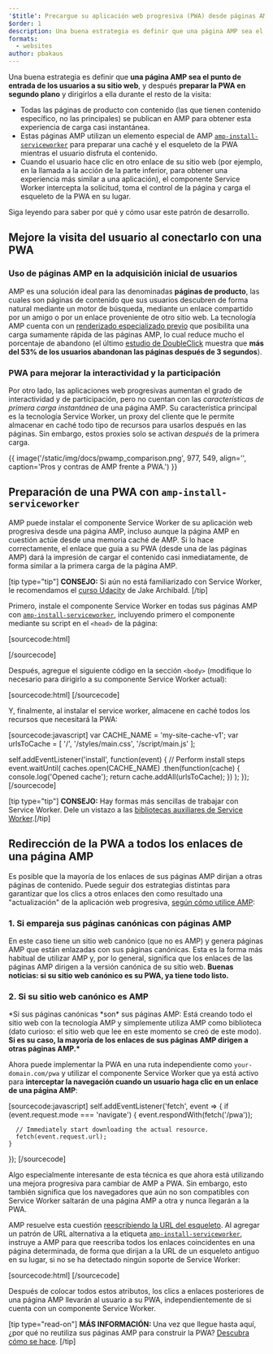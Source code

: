 ```yaml
---
'$title': Precargue su aplicación web progresiva (PWA) desde páginas AMP
$order: 1
description: Una buena estrategia es definir que una página AMP sea el punto de entrada de los usuarios a su sitio web, y después preparar la PWA en segundo plano y dirigirlos a...
formats:
  - websites
author: pbakaus
---
```


Una buena estrategia es definir que **una página AMP sea el punto de entrada de los usuarios a su sitio web**, y después **preparar la PWA en segundo plano** y dirigirlos a ella durante el resto de la visita:

- Todas las páginas de producto con contenido (las que tienen contenido específico, no las principales) se publican en AMP para obtener esta experiencia de carga casi instantánea.
- Estas páginas AMP utilizan un elemento especial de AMP [`amp-install-serviceworker`](../../../documentation/components/reference/amp-install-serviceworker.md) para preparar una caché y el esqueleto de la PWA mientras el usuario disfruta el contenido.
- Cuando el usuario hace clic en otro enlace de su sitio web (por ejemplo, en la llamada a la acción de la parte inferior, para obtener una experiencia más similar a una aplicación), el componente Service Worker intercepta la solicitud, toma el control de la página y carga el esqueleto de la PWA en su lugar.

Siga leyendo para saber por qué y cómo usar este patrón de desarrollo.

## Mejore la visita del usuario al conectarlo con una PWA

### Uso de páginas AMP en la adquisición inicial de usuarios

AMP es una solución ideal para las denominadas **páginas de producto**, las cuales son páginas de contenido que sus usuarios descubren de forma natural mediante un motor de búsqueda, mediante un enlace compartido por un amigo o por un enlace proveniente de otro sitio web. La tecnología AMP cuenta con un [renderizado especializado previo](../../../about/how-amp-works.html) que posibilita una carga sumamente rápida de las páginas AMP, lo cual reduce mucho el porcentaje de abandono (el último [estudio de DoubleClick](https://www.doubleclickbygoogle.com/articles/mobile-speed-matters/) muestra que **más del 53% de los usuarios abandonan las páginas después de 3 segundos**).

### PWA para mejorar la interactividad y la participación

Por otro lado, las aplicaciones web progresivas aumentan el grado de interactividad y de participación, pero no cuentan con las _características de primera carga instantánea_ de una página AMP. Su característica principal es la tecnología Service Worker, un proxy del cliente que le permite almacenar en caché todo tipo de recursos para usarlos después en las páginas. Sin embargo, estos proxies solo se activan _después_ de la primera carga.

{{ image('/static/img/docs/pwamp_comparison.png', 977, 549, align='', caption='Pros y contras de AMP frente a PWA.') }}

## Preparación de una PWA con `amp-install-serviceworker`

AMP puede instalar el componente Service Worker de su aplicación web progresiva desde una página AMP, incluso aunque la página AMP en cuestión actúe desde una memoria caché de AMP. Si lo hace correctamente, el enlace que guía a su PWA (desde una de las páginas AMP) dará la impresión de cargar el contenido casi inmediatamente, de forma similar a la primera carga de la página AMP.

[tip type="tip"] <strong>CONSEJO:</strong> Si aún no está familiarizado con Service Worker, le recomendamos el [curso Udacity](https://www.udacity.com/course/offline-web-applications--ud899) de Jake Archibald. [/tip]

Primero, instale el componente Service Worker en todas sus páginas AMP con [`amp-install-serviceworker`](../../../documentation/components/reference/amp-install-serviceworker.md), incluyendo primero el componente mediante su script en el `<head>` de la página:

[sourcecode:html]

<script async custom-element="amp-install-serviceworker"
  src="https://ampjs.org/v0/amp-install-serviceworker-0.1.js"></script>

[/sourcecode]

Después, agregue el siguiente código en la sección `<body>` (modifique lo necesario para dirigirlo a su componente Service Worker actual):

[sourcecode:html]
<amp-install-serviceworker
      src="https://www.your-domain.com/serviceworker.js"
      layout="nodisplay">
</amp-install-serviceworker>
[/sourcecode]

Y, finalmente, al instalar el service worker, almacene en caché todos los recursos que necesitará la PWA:

[sourcecode:javascript]
var CACHE_NAME = 'my-site-cache-v1';
var urlsToCache = [
'/',
'/styles/main.css',
'/script/main.js'
];

self.addEventListener('install', function(event) {
// Perform install steps
event.waitUntil(
caches.open(CACHE_NAME)
.then(function(cache) {
console.log('Opened cache');
return cache.addAll(urlsToCache);
})
);
});
[/sourcecode]

[tip type="tip"] <strong>CONSEJO:</strong> Hay formas más sencillas de trabajar con Service Worker. Dele un vistazo a las [bibliotecas auxiliares de Service Worker](https://github.com/GoogleChrome/sw-helpers).[/tip]

## Redirección de la PWA a todos los enlaces de una página AMP

Es posible que la mayoría de los enlaces de sus páginas AMP dirijan a otras páginas de contenido. Puede seguir dos estrategias distintas para garantizar que los clics a otros enlaces den como resultado una "actualización" de la aplicación web progresiva, [según cómo utilice AMP](../../../documentation/guides-and-tutorials/optimize-measure/discovery.md):

### 1. Si empareja sus páginas canónicas con páginas AMP

En este caso tiene un sitio web canónico (que no es AMP) y genera páginas AMP que están enlazadas con sus páginas canónicas. Esta es la forma más habitual de utilizar AMP y, por lo general, significa que los enlaces de las páginas AMP dirigen a la versión canónica de su sitio web. **Buenas noticias: si su sitio web canónico es su PWA, ya tiene todo listo.**

### 2. Si su sitio web canónico es AMP

*Si sus páginas canónicas *son\* sus páginas AMP: Está creando todo el sitio web con la tecnología AMP y simplemente utiliza AMP como biblioteca (dato curioso: el sitio web que lee en este momento se creó de este modo). **Si es su caso, la mayoría de los enlaces de sus páginas AMP dirigen a otras páginas AMP.\***

Ahora puede implementar la PWA en una ruta independiente como `your-domain.com/pwa` y utilizar el componente Service Worker que ya está activo para **interceptar la navegación cuando un usuario haga clic en un enlace de una página AMP**:

[sourcecode:javascript]
self.addEventListener('fetch', event => {
if (event.request.mode === 'navigate') {
event.respondWith(fetch('/pwa'));

      // Immediately start downloading the actual resource.
      fetch(event.request.url);
    }

});
[/sourcecode]

Algo especialmente interesante de esta técnica es que ahora está utilizando una mejora progresiva para cambiar de AMP a PWA. Sin embargo, esto también significa que los navegadores que aún no son compatibles con Service Worker saltarán de una página AMP a otra y nunca llegarán a la PWA.

AMP resuelve esta cuestión [reescribiendo la URL del esqueleto](../../../documentation/components/reference/amp-install-serviceworker.md#shell-url-rewrite). Al agregar un patrón de URL alternativa a la etiqueta [`amp-install-serviceworker`](../../../documentation/components/reference/amp-install-serviceworker.md), instruye a AMP para que reescriba todos los enlaces coincidentes en una página determinada, de forma que dirijan a la URL de un esqueleto antiguo en su lugar, si no se ha detectado ningún soporte de Service Worker:

[sourcecode:html]
<amp-install-serviceworker
      src="https://www.your-domain.com/serviceworker.js"
      layout="nodisplay"
      data-no-service-worker-fallback-url-match=".*"
      data-no-service-worker-fallback-shell-url="https://www.your-domain.com/pwa">
</amp-install-serviceworker>
[/sourcecode]

Después de colocar todos estos atributos, los clics a enlaces posteriores de una página AMP llevarán al usuario a su PWA, independientemente de si cuenta con un componente Service Worker.

[tip type="read-on"] <strong>MÁS INFORMACIÓN: </strong> Una vez que llegue hasta aquí, ¿por qué no reutiliza sus páginas AMP para construir la PWA? [Descubra cómo se hace](amp-in-pwa.md). [/tip]
